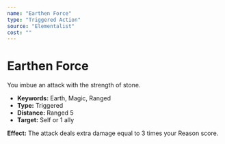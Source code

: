 ```yaml
---
name: "Earthen Force"
type: "Triggered Action"
source: "Elementalist"
cost: ""
---
```


# Earthen Force

You imbue an attack with the strength of stone.

- **Keywords:** Earth, Magic, Ranged
- **Type:** Triggered
- **Distance:** Ranged 5
- **Target:** Self or 1 ally

**Effect:** The attack deals extra damage equal to 3 times your Reason score.
